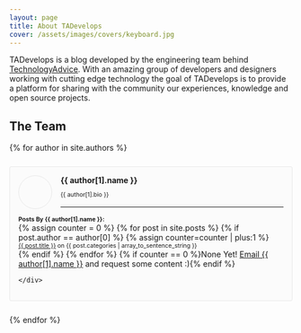 ```yaml
---
layout: page
title: About TADevelops
cover: /assets/images/covers/keyboard.jpg
---
```


<style>
  ul.about-profiles {
    display: block;
    width: 100%;
    margin: 0;
    padding: 0;
  }
  
  ul.about-profiles li {
    display: block;
    margin: 25px 0;
    padding: 0;
  }
  
  ul.about-profiles li div {
    display: block;
    position: relative;
    margin: 0;
    padding: 15px;
    border: 1px solid #e8e8e8;
    border-radius: 3px;
    background-color: #fbfbfb;
    transition: .3s ease background-color, .3s ease box-shadow;
  }
  
  ul.about-profiles li div:hover {
    box-shadow: 0 0 15px 0 rgba(0,0,0,.1);
    background-color: #fff;
  }
  
  ul.about-profiles li div p {
    font-size: .75em;
    margin-bottom: 0;
  }
  
  ul.about-profiles li div hr {
    margin: 15px 0;
  }
  
  ul.about-profiles li div span.image {
    display: block;
    float: left;
    border: 1px solid #e8e8e8;
    padding: 4px;
    margin: 0 15px 0 0;
    width: 50px;
    height: 50px;
    border-radius: 50%;
    background-size: cover;
    background-repeat: no-repeat;
    background-position: center center;
  }
  
  ul.about-profiles ul.post-expander {
    margin: 0;
    padding: 0;
  }
  
  ul.about-profiles ul.post-expander li {
    margin: 0;
    padding: 0;
    font-size: .75em;
  }
</style>


TADevelops is a blog developed by the engineering team behind [TechnologyAdvice](http://www.technologyadvice.com). With an amazing group of developers and designers working with cutting edge technology the goal of TADevelops is to provide a platform for sharing with the community our experiences, knowledge and open source projects.

## The Team

<ul class="about-profiles">
{% for author in site.authors %}
  <li>
    <div>
    <span class="image" style="background-image: url('/assets/images/profiles/{{ author[1].pic }}');"></span>
    <strong>{{ author[1].name }}</strong>
    <p>{{ author[1].bio }}</p>
    <hr>
    <p>
    <strong>Posts By {{ author[1].name }}:</strong><br>
    <ul class="post-expander">
    {% assign counter = 0 %}
    {% for post in site.posts %}
      {% if post.author == author[0] %}
        {% assign counter=counter | plus:1 %}
        <li><a href="{{ post.url }}">{{ post.title }}</a> on {{ post.categories | array_to_sentence_string }}</li>
      {% endif %}
    {% endfor %}
    {% if counter == 0 %}None Yet! <a href="mailto:{{ author[1].email }}">Email {{ author[1].name }}</a> and request some content :){% endif %}
    </ul>
    </p>
    
    </div>
  </li>
{% endfor %}
</ul>

<script>
(function () {
  $('body').append('<style>.pe-hide { display: none; }');
  $('.post-expander').each(function () {
    var current = $(this);
    var maxItems = 3;
    var items = current.children('li');
    if (items.length > maxItems) {
      // Add expander
      $(this).append('<li class="pe-expander"><a href="#">Show More...</a></li>');
      // Hide items gt max
      items.each(function (i) {
        if (i >= maxItems) {
          $(this).addClass('pe-hide');
        }
      });
      // Expander click
      current.children('.pe-expander').on('click', function () {
        current.children('.pe-hide').removeClass('pe-hide');
        current.children('.pe-expander').remove();
      })
    }
  });
})();
</script